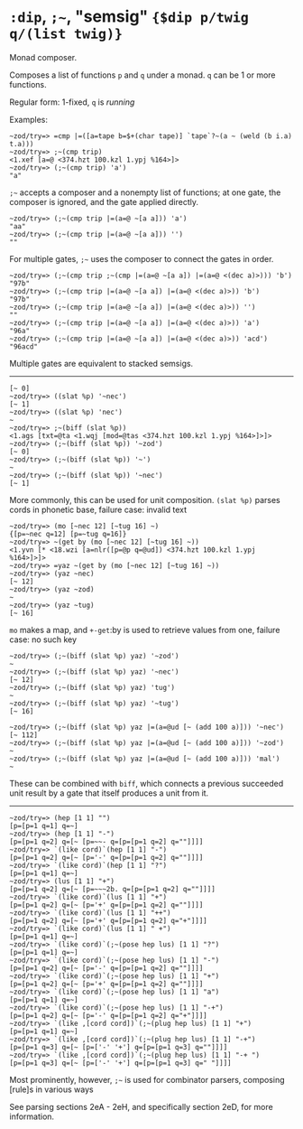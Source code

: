 # `:dip`, `;~`, "semsig" `{$dip p/twig q/(list twig)}`

Monad composer.

Composes a list of functions `p` and `q` under a monad. `q` can be 1 or more functions.

Regular form: 1-fixed, `q` is *running*

Examples:

    ~zod/try=> =cmp |=([a=tape b=$+(char tape)] `tape`?~(a ~ (weld (b i.a) t.a)))
    ~zod/try=> ;~(cmp trip)
    <1.xef [a=@ <374.hzt 100.kzl 1.ypj %164>]>
    ~zod/try=> (;~(cmp trip) 'a')
    "a"

`;~` accepts a composer and a nonempty list of functions; at one gate, the
composer is ignored, and the gate applied directly.

    ~zod/try=> (;~(cmp trip |=(a=@ ~[a a])) 'a')
    "aa"
    ~zod/try=> (;~(cmp trip |=(a=@ ~[a a])) '')
    ""

For multiple gates, `;~` uses the composer to connect the gates in
order.

    ~zod/try=> (;~(cmp trip ;~(cmp |=(a=@ ~[a a]) |=(a=@ <(dec a)>))) 'b')
    "97b"
    ~zod/try=> (;~(cmp trip |=(a=@ ~[a a]) |=(a=@ <(dec a)>)) 'b')
    "97b"
    ~zod/try=> (;~(cmp trip |=(a=@ ~[a a]) |=(a=@ <(dec a)>)) '')
    ""
    ~zod/try=> (;~(cmp trip |=(a=@ ~[a a]) |=(a=@ <(dec a)>)) 'a')
    "96a"
    ~zod/try=> (;~(cmp trip |=(a=@ ~[a a]) |=(a=@ <(dec a)>)) 'acd')
    "96acd"

Multiple gates are equivalent to stacked semsigs.

------------------------------------------------------------------------

    [~ 0]
    ~zod/try=> ((slat %p) '~nec')
    [~ 1]
    ~zod/try=> ((slat %p) 'nec')
    ~
    ~zod/try=> ;~(biff (slat %p))
    <1.ags [txt=@ta <1.wqj [mod=@tas <374.hzt 100.kzl 1.ypj %164>]>]>
    ~zod/try=> (;~(biff (slat %p)) '~zod')
    [~ 0]
    ~zod/try=> (;~(biff (slat %p)) '~')
    ~
    ~zod/try=> (;~(biff (slat %p)) '~nec')
    [~ 1]

More commonly, this can be used for unit composition. `(slat %p)` parses
cords in phonetic base, failure case: invalid text

    ~zod/try=> (mo [~nec 12] [~tug 16] ~)
    {[p=~nec q=12] [p=~tug q=16]}
    ~zod/try=> ~(get by (mo [~nec 12] [~tug 16] ~)) 
    <1.yvn [* <18.wzi [a=nlr([p=@p q=@ud]) <374.hzt 100.kzl 1.ypj %164>]>]>
    ~zod/try=> =yaz ~(get by (mo [~nec 12] [~tug 16] ~)) 
    ~zod/try=> (yaz ~nec)
    [~ 12]
    ~zod/try=> (yaz ~zod)
    ~
    ~zod/try=> (yaz ~tug)
    [~ 16]

`mo` makes a map, and `+-get`:by is used to retrieve values from one,
failure case: no such key

    ~zod/try=> (;~(biff (slat %p) yaz) '~zod')
    ~
    ~zod/try=> (;~(biff (slat %p) yaz) '~nec')
    [~ 12]
    ~zod/try=> (;~(biff (slat %p) yaz) 'tug')
    ~
    ~zod/try=> (;~(biff (slat %p) yaz) '~tug')
    [~ 16]

    ~zod/try=> (;~(biff (slat %p) yaz |=(a=@ud [~ (add 100 a)])) '~nec')
    [~ 112]
    ~zod/try=> (;~(biff (slat %p) yaz |=(a=@ud [~ (add 100 a)])) '~zod')
    ~
    ~zod/try=> (;~(biff (slat %p) yaz |=(a=@ud [~ (add 100 a)])) 'mal')
    ~

These can be combined with `biff`, which connects a previous succeeded
unit result by a gate that itself produces a unit from it.

------------------------------------------------------------------------

    ~zod/try=> (hep [1 1] "")
    [p=[p=1 q=1] q=~]
    ~zod/try=> (hep [1 1] "-")
    [p=[p=1 q=2] q=[~ [p=~~- q=[p=[p=1 q=2] q=""]]]]
    ~zod/try=> `(like cord)`(hep [1 1] "-")
    [p=[p=1 q=2] q=[~ [p='-' q=[p=[p=1 q=2] q=""]]]]
    ~zod/try=> `(like cord)`(hep [1 1] "?")
    [p=[p=1 q=1] q=~]
    ~zod/try=> (lus [1 1] "+")
    [p=[p=1 q=2] q=[~ [p=~~~2b. q=[p=[p=1 q=2] q=""]]]]
    ~zod/try=> `(like cord)`(lus [1 1] "+")
    [p=[p=1 q=2] q=[~ [p='+' q=[p=[p=1 q=2] q=""]]]]
    ~zod/try=> `(like cord)`(lus [1 1] "++")
    [p=[p=1 q=2] q=[~ [p='+' q=[p=[p=1 q=2] q="+"]]]]
    ~zod/try=> `(like cord)`(lus [1 1] " +")
    [p=[p=1 q=1] q=~]
    ~zod/try=> `(like cord)`(;~(pose hep lus) [1 1] "?")
    [p=[p=1 q=1] q=~]
    ~zod/try=> `(like cord)`(;~(pose hep lus) [1 1] "-")
    [p=[p=1 q=2] q=[~ [p='-' q=[p=[p=1 q=2] q=""]]]]
    ~zod/try=> `(like cord)`(;~(pose hep lus) [1 1] "+")
    [p=[p=1 q=2] q=[~ [p='+' q=[p=[p=1 q=2] q=""]]]]
    ~zod/try=> `(like cord)`(;~(pose hep lus) [1 1] "a")
    [p=[p=1 q=1] q=~]
    ~zod/try=> `(like cord)`(;~(pose hep lus) [1 1] "-+")
    [p=[p=1 q=2] q=[~ [p='-' q=[p=[p=1 q=2] q="+"]]]]
    ~zod/try=> `(like ,[cord cord])`(;~(plug hep lus) [1 1] "+")
    [p=[p=1 q=1] q=~]
    ~zod/try=> `(like ,[cord cord])`(;~(plug hep lus) [1 1] "-+")
    [p=[p=1 q=3] q=[~ [p=['-' '+'] q=[p=[p=1 q=3] q=""]]]]
    ~zod/try=> `(like ,[cord cord])`(;~(plug hep lus) [1 1] "-+ ")
    [p=[p=1 q=3] q=[~ [p=['-' '+'] q=[p=[p=1 q=3] q=" "]]]]

Most prominently, however, `;~` is used for combinator parsers,
composing [rule]s in various ways

See parsing sections 2eA - 2eH, and specifically section 2eD, for more
information.
